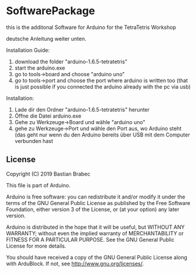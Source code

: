 # SoftwarePackage
this is the additonal Software for Arduino for the TetraTetris Workshop

deutsche Anleitung weiter unten.


Installation Guide:
1. download the folder "arduino-1.6.5-tetratetris"
2. start the arduino.exe
3. go to tools->board and choose "arduino uno"
4. go to tools->port and choose the port where arduino is written too (that is just possible if you connected the arduino already with the pc via usb)

Installation:
1. Lade dir den Ordner "arduino-1.6.5-tetratetris" herunter
2. Öffne die Datei arduino.exe
3. Gehe zu Werkzeuge->Board und wähle "arduino uno"
4. gehe zu Werkzeuge->Port und wähle den Port aus, wo Arduino steht (das geht nur wenn du den Arduino bereits über USB mit dem Computer verbunden hast

License
----

Copyright (C) 2019 Bastian Brabec

This file is part of Arduino.

Arduino is free software: you can redistribute it and/or modify
it under the terms of the GNU General Public License as published by
the Free Software Foundation, either version 3 of the License, or
(at your option) any later version.

Arduino is distributed in the hope that it will be useful,
but WITHOUT ANY WARRANTY; without even the implied warranty of
MERCHANTABILITY or FITNESS FOR A PARTICULAR PURPOSE.  See the
GNU General Public License for more details.

You should have received a copy of the GNU General Public License
along with ArduBlock.  If not, see <http://www.gnu.org/licenses/>.
